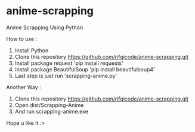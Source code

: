 # anime-scrapping
Anime Scrapping Using Python


How to use :

1. Install Python
2. Clone this repository https://github.com/rifqicode/anime-scrapping.git
3. Install package request 'pip install requests'
4. Install package BeautifulSoup 'pip install beautifulsoup4'
5. Last step is just run 'scrapping-anime.py'

Another Way :

1. Clone this repository https://github.com/rifqicode/anime-scrapping.git
2. Open dist/Scrapping-Anime
3. And run scrapping-anime.exe



Hope u like It
:>
